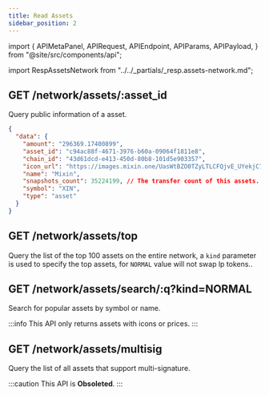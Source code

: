 ```yaml
---
title: Read Assets
sidebar_position: 2
---
```


import {
  APIMetaPanel,
  APIRequest,
  APIEndpoint,
  APIParams,
  APIPayload,
} from "@site/src/components/api";

import RespAssetsNetwork from "../../_partials/_resp.assets-network.md";

## GET /network/assets/:asset_id

Query public information of a asset.

<APIEndpoint url="/network/assets/:asset_id" />

<APIMetaPanel scope="" />

<APIParams p-asset_id="the asset's id" p-asset_id-required={true} />

<APIRequest
  title="Read an asset"
  isPublic
  url="/network/assets/c94ac88f-4671-3976-b60a-09064f1811e8"
/>

```json title="Response"
{
  "data": {
    "amount": "296369.17400899",
    "asset_id": "c94ac88f-4671-3976-b60a-09064f1811e8",
    "chain_id": "43d61dcd-e413-450d-80b8-101d5e903357",
    "icon_url": "https://images.mixin.one/UasWtBZO0TZyLTLCFQjvE_UYekjC7eHCuT_9_52ZpzmCC-X-NPioVegng7Hfx0XmIUavZgz5UL-HIgPCBECc-Ws=s128",
    "name": "Mixin",
    "snapshots_count": 35224199, // The transfer count of this assets.
    "symbol": "XIN",
    "type": "asset"
  }
}
```

## GET /network/assets/top

Query the list of the top 100 assets on the entire network, a `kind` parameter is used to specify the top assets, for `NORMAL` value will not swap lp tokens..

<APIEndpoint url="/network/assets/top?kind=NORMAL" />

<APIMetaPanel scope="" />

<APIParams
  p-kind="ALL, NORMAL, BARREN, ALL by default."
/>

<APIRequest title="Read top 100 assets" isPublic url="/network/assets/top" />

<RespAssetsNetwork />

## GET /network/assets/search/:q?kind=NORMAL

Search for popular assets by symbol or name.

:::info
This API only returns assets with icons or prices.
:::

<APIEndpoint url="/network/assets/search/:q" />

<APIMetaPanel scope="" />

<APIParams
  p-q="the keyword"
  p-q-required={true}
  p-kind="ALL, NORMAL, BARREN, ALL by default."
/>

<APIRequest
  title="Search assets by keywords"
  isPublic
  url="/network/assets/search/btc"
/>

<RespAssetsNetwork />

## GET /network/assets/multisig

Query the list of all assets that support multi-signature.

:::caution
This API is **Obsoleted**.
:::

<APIEndpoint url="/network/assets/multisig" />

<APIMetaPanel scope="" />

<APIRequest
  title="Query assets that support multisig"
  isPublic
  url="/network/assets/multisig"
/>

<RespAssetsNetwork />
